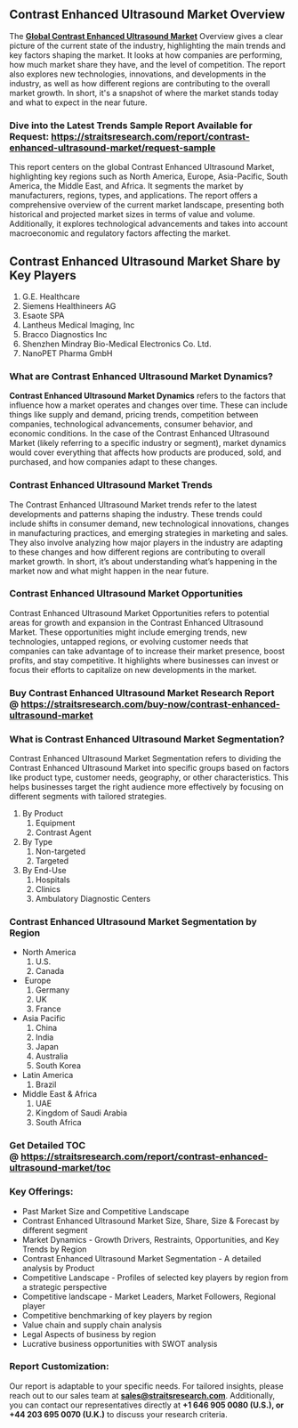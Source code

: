 <h2>Contrast Enhanced Ultrasound Market Overview</h2>
<p>The <strong><a href=https://straitsresearch.com/report/contrast-enhanced-ultrasound-market>Global Contrast Enhanced Ultrasound Market</a></strong> Overview gives a clear picture of the current state of the industry, highlighting the main trends and key factors shaping the market. It looks at how companies are performing, how much market share they have, and the level of competition. The report also explores new technologies, innovations, and developments in the industry, as well as how different regions are contributing to the overall market growth. In short, it's a snapshot of where the market stands today and what to expect in the near future.</p>
<h3><strong>Dive into the Latest Trends Sample Report Available for Request:&nbsp;</strong><strong><a href=https://straitsresearch.com/report/contrast-enhanced-ultrasound-market/request-sample>https://straitsresearch.com/report/contrast-enhanced-ultrasound-market/request-sample</a></strong></h3>
<p>This report centers on the global Contrast Enhanced Ultrasound Market, highlighting key regions such as North America, Europe, Asia-Pacific, South America, the Middle East, and Africa. It segments the market by manufacturers, regions, types, and applications. The report offers a comprehensive overview of the current market landscape, presenting both historical and projected market sizes in terms of value and volume. Additionally, it explores technological advancements and takes into account macroeconomic and regulatory factors affecting the market.</p>
<h2>Contrast Enhanced Ultrasound Market Share by Key Players</h2>
<p><ol>
<li>G.E. Healthcare</li>
<li>Siemens Healthineers AG</li>
<li>Esaote SPA</li>
<li>Lantheus Medical Imaging, Inc</li>
<li>Bracco Diagnostics Inc</li>
<li>Shenzhen Mindray Bio-Medical Electronics Co. Ltd.</li>
<li>NanoPET Pharma GmbH</li>
</ol></p>
<h3>What are Contrast Enhanced Ultrasound Market Dynamics?</h3>
<p><strong>Contrast Enhanced Ultrasound Market Dynamics</strong> refers to the factors that influence how a market operates and changes over time. These can include things like supply and demand, pricing trends, competition between companies, technological advancements, consumer behavior, and economic conditions. In the case of the Contrast Enhanced Ultrasound Market (likely referring to a specific industry or segment), market dynamics would cover everything that affects how products are produced, sold, and purchased, and how companies adapt to these changes.</p>
<h3>Contrast Enhanced Ultrasound Market Trends</h3>
<p>The Contrast Enhanced Ultrasound Market trends refer to the latest developments and patterns shaping the industry. These trends could include shifts in consumer demand, new technological innovations, changes in manufacturing practices, and emerging strategies in marketing and sales. They also involve analyzing how major players in the industry are adapting to these changes and how different regions are contributing to overall market growth. In short, it&rsquo;s about understanding what&rsquo;s happening in the market now and what might happen in the near future.</p>
<h3>Contrast Enhanced Ultrasound Market Opportunities</h3>
<p>Contrast Enhanced Ultrasound Market Opportunities refers to potential areas for growth and expansion in the Contrast Enhanced Ultrasound Market. These opportunities might include emerging trends, new technologies, untapped regions, or evolving customer needs that companies can take advantage of to increase their market presence, boost profits, and stay competitive. It highlights where businesses can invest or focus their efforts to capitalize on new developments in the market.</p>
<h3><strong>Buy Contrast Enhanced Ultrasound Market Research Report @&nbsp;</strong><strong><a href=https://straitsresearch.com/buy-now/contrast-enhanced-ultrasound-market>https://straitsresearch.com/buy-now/contrast-enhanced-ultrasound-market</a></strong></h3>
<h3>What is Contrast Enhanced Ultrasound Market Segmentation?</h3>
<p>Contrast Enhanced Ultrasound Market Segmentation refers to dividing the Contrast Enhanced Ultrasound Market into specific groups based on factors like product type, customer needs, geography, or other characteristics. This helps businesses target the right audience more effectively by focusing on different segments with tailored strategies.</p>
<p><ol>
<li>By Product
<ol>
<li>Equipment</li>
<li>Contrast Agent</li>
</ol>
</li>
<li>By Type
<ol>
<li>Non-targeted</li>
<li>Targeted</li>
</ol>
</li>
<li>By End-Use
<ol>
<li>Hospitals</li>
<li>Clinics</li>
<li>Ambulatory Diagnostic Centers</li>
</ol>
</li>
</ol></p>
<h3>Contrast Enhanced Ultrasound Market Segmentation by Region</h3>
<ul>
<li>North America
<ol>
<li>U.S.</li>
<li>Canada</li>
</ol>
</li>
<li>&nbsp;Europe
<ol>
<li>Germany</li>
<li>UK</li>
<li>France</li>
</ol>
</li>
<li>Asia Pacific
<ol>
<li>China</li>
<li>India</li>
<li>Japan</li>
<li>Australia</li>
<li>South Korea</li>
</ol>
</li>
<li>Latin America
<ol>
<li>Brazil</li>
</ol>
</li>
<li>Middle East &amp; Africa
<ol>
<li>UAE</li>
<li>Kingdom of Saudi Arabia</li>
<li>South Africa</li>
</ol>
</li>
</ul>
<h3>Get Detailed TOC @&nbsp;<a href=https://straitsresearch.com/report/contrast-enhanced-ultrasound-market/toc>https://straitsresearch.com/report/contrast-enhanced-ultrasound-market/toc</a></h3>
<h3>Key Offerings:</h3>
<ul>
<li>Past Market Size and Competitive Landscape</li>
<li>Contrast Enhanced Ultrasound Market Size, Share, Size &amp; Forecast by different segment</li>
<li>Market Dynamics - Growth Drivers, Restraints, Opportunities, and Key Trends by Region</li>
<li>Contrast Enhanced Ultrasound Market Segmentation - A detailed analysis by Product</li>
<li>Competitive Landscape - Profiles of selected key players by region from a strategic perspective</li>
<li>Competitive landscape - Market Leaders, Market Followers, Regional player</li>
<li>Competitive benchmarking of key players by region</li>
<li>Value chain and supply chain analysis</li>
<li>Legal Aspects of business by region</li>
<li>Lucrative business opportunities with SWOT analysis</li>
</ul>
<h3>Report Customization:</h3>
<p>Our report is adaptable to your specific needs. For tailored insights, please reach out to our sales team at <strong><a href=mailto:sales@straitsresearch.com>sales@straitsresearch.com</a></strong>. Additionally, you can contact our representatives directly at <strong>+1 646 905 0080 (U.S.), or +44 203 695 0070 (U.K.)</strong> to discuss your research criteria.</p>
